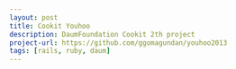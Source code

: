```yaml
---
layout: post
title: Cookit Youhoo
description: DaumFoundation Cookit 2th project
project-url: https://github.com/ggomagundan/youhoo2013
tags: [rails, ruby, daum]
---
```




